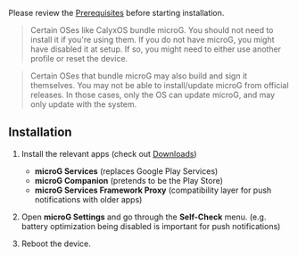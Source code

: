 Please review the [Prerequisites](/wiki/Prerequisites) before starting installation.

> Certain OSes like CalyxOS bundle microG. You should not need to install it if you're using them. If you do not have microG, you might have disabled it at setup. If so, you might need to either use another profile or reset the device.

> Certain OSes that bundle microG may also build and sign it themselves. You may not be able to install/update microG from official releases. In those cases, only the OS can update microG, and may only update with the system.

## Installation

1. Install the relevant apps (check out [Downloads](/wiki/Downloads.md))
   * **microG Services** (replaces Google Play Services)
   * **microG Companion** (pretends to be the Play Store)
   * **microG Services Framework Proxy** (compatibility layer for push notifications with older apps)

2. Open **microG Settings** and go through the **Self-Check** menu. (e.g. battery optimization being disabled is important for push notifications)

3. Reboot the device.